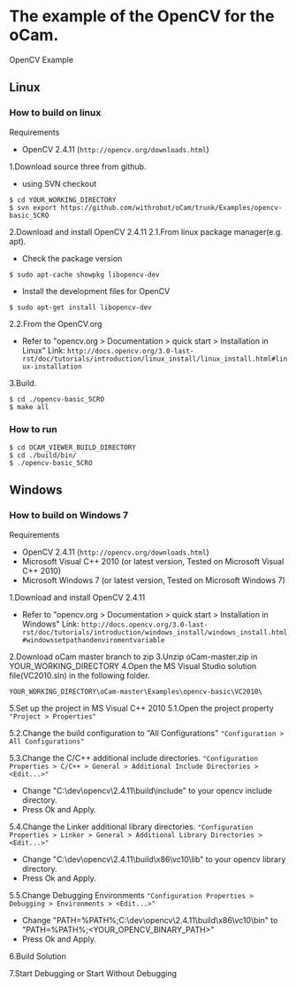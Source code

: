 # The example of the OpenCV for the oCam.
OpenCV Example

## Linux
### How to build on linux
Requirements
- OpenCV 2.4.11 (`http://opencv.org/downloads.html`)

1.Download source three from github.
- using SVN checkout
```
$ cd YOUR_WORKING_DIRECTORY
$ svn export https://github.com/withrobot/oCam/trunk/Examples/opencv-basic_5CRO
```

2.Download and install OpenCV 2.4.11 
2.1.From linux package manager(e.g. apt).
- Check the package version
```
$ sudo apt-cache showpkg libopencv-dev
```
- Install the development files for OpenCV
```
$ sudo apt-get install libopencv-dev
```

2.2.From the OpenCV.org
- Refer to "opencv.org > Documentation > quick start > Installation in Linux"
    Link: `http://docs.opencv.org/3.0-last-rst/doc/tutorials/introduction/linux_install/linux_install.html#linux-installation`

3.Build.
```
$ cd ./opencv-basic_5CRO
$ make all
```

### How to run
```
$ cd OCAM_VIEWER_BUILD_DIRECTORY
$ cd ./build/bin/
$ ./opencv-basic_5CRO
```

## Windows
### How to build on Windows 7
Requirements
- OpenCV 2.4.11 (`http://opencv.org/downloads.html`)
- Microsoft Visual C++ 2010 (or latest version, Tested on Microsoft Visual C++ 2010)
- Microsoft Windows 7 (or latest version, Tested on Microsoft Windows 7)

1.Download and install OpenCV 2.4.11
- Refer to "opencv.org > Documentation > quick start > Installation in Windows"
    Link: `http://docs.opencv.org/3.0-last-rst/doc/tutorials/introduction/windows_install/windows_install.html#windowssetpathandenviromentvariable`

2.Download oCam master branch to zip
3.Unzip oCam-master.zip in YOUR_WORKING_DIRECTORY
4.Open the MS Visual Studio solution file(VC2010.sln) in the following folder.
```
YOUR_WORKING_DIRECTORY\oCam-master\Examples\opencv-basic\VC2010\
```

5.Set up the project in MS Visual C++ 2010
5.1.Open the project property
`"Project > Properties"`

5.2.Change the build configuration to "All Configurations"
`"Configuration > All Configurations"`

5.3.Change the C/C++ additional include directories.
`"Configuration Properties > C/C++ > General > Additional Include Directories > <Edit...>"`
- Change "C:\dev\opencv\2.4.11\build\include" to your opencv include directory.
- Press Ok and Apply.

5.4.Change the Linker additional library directories.
`"Configuration Properties > Linker > General > Additional Library Directories > <Edit...>"`
- Change "C:\dev\opencv\2.4.11\build\x86\vc10\lib" to your opencv library directory.
- Press Ok and Apply.

5.5.Change Debugging Environments
`"Configuration Properties > Debugging > Environments > <Edit...>"`
- Change "PATH=%PATH%;C:\dev\opencv\2.4.11\build\x86\vc10\bin" to "PATH=%PATH%;<YOUR_OPENCV_BINARY_PATH>"
- Press Ok and Apply.

6.Build Solution</br>

7.Start Debugging or Start Without Debugging

